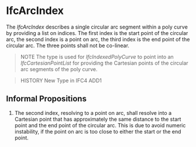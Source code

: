# IfcArcIndex

The _IfcArcIndex_ describes a single circular arc segment within a poly curve by providing a list on indices. The first index is the start point of the circular arc, the second index is a point on arc, the third index is the end point of the circular arc. The three points shall not be co-linear.

> NOTE  The type is used for _IfcIndexedPolyCurve_ to point into an _IfcCartesianPointList_ for providing the Cartesian points of the circular arc segments of the poly curve.

> HISTORY  New Type in IFC4 ADD1

## Informal Propositions

1. The second index, resolving to a point on arc, shall resolve into a Cartesian point that has approximately the same distance to the start point and the end point of the circular arc. This is due to avoid numeric instability, if the point on arc is too close to either the start or the end point.
